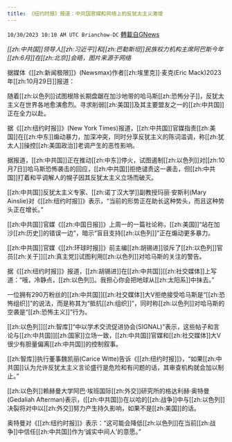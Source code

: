 ```yaml
---
title: 《纽约时报》报道：中共国官媒和网络上的反犹太主义激增
---
```

`10/30/2023 10:10 AM UTC Brianchow-DC` [轉載自GNews](https://gnews.org/articles/1898789)

*[[zh:中共国]]领导人[[zh:习近平]]和[[zh:巴勒斯坦]]民族权力机构主席阿巴斯今年[[zh:6月]]在[[zh:北京]]会晤，图片来源于网络*

据媒体《[[zh:新闻极限]]》(Newsmax)作者[[zh:埃里克]]·麦克(Eric Mack)2023年[[zh:10月29日]]报道：

随着[[zh:以色列]]试图根除长期盘踞在加沙地带的哈马斯[[zh:恐怖分子]]，反犹太主义在世界各地愈演愈烈。寻求削弱[[zh:美国]]及其主要盟友之一的[[zh:中共国]]正在全力以赴。

据《[[zh:纽约时报]]》(New York Times)报道，[[zh:中共国]]官媒指责[[zh:美国]]在[[zh:中东]]煽动暴力，加深冲突，同时分享反犹主义的陈词滥调，称[[zh:犹太人]]操控[[zh:美国政治]]老调产生的恶性影响。

据报道，[[zh:中共国]]正在推动[[zh:中东]]停火，试图遏制[[zh:以色列]]对[[zh:10月7日]]哈马斯恐怖袭击的回应，[[zh:中共国]]拒绝谴责这一袭击，但[[zh:中共国]]打着和平调解人的幌子因其反犹太主义立场而破灭。

[[zh:中共国]]反犹太主义专家、[[zh:诺丁汉大学]]副教授玛丽·安斯利(Mary Ainslie)对《[[zh:纽约时报]]》表示，“当前的形势正在助长这种势头，而且这种势头正在增长。”

[[zh:中共国]]官媒《[[zh:中国日报]]》上周一的一篇社论称，[[zh:美国]]“站在加沙[[zh:历史]]的错误一边”，暗示“盲目支持[[zh:以色列]]”正在煽动更多暴力。

[[zh:中共国]]官媒《[[zh:环球时报]]》前主编[[zh:胡锡进]]驳斥了[[zh:以色列]]官员[[zh:关于]][[zh:真主党]]试图利用[[zh:以色列]]对哈马斯的关注的警告。

据《[[zh:纽约时报]]》报道，[[zh:胡锡进]]在[[zh:中共国]][[zh:社交媒体]]上写道：“哦，冷静点，[[zh:以色列]]。我担心你会把地球从[[zh:太阳系]]中抹去。”

一位拥有290万粉丝的[[zh:中共国]][[zh:社交媒体]]大V拒绝接受哈马斯是“[[zh:恐怖组织]]”的说法，而是称其为“抵抗[[zh:组织]]”，同时称[[zh:以色列]]对哈马斯的空袭是“[[zh:恐怖主义]]”行为。

[[zh:以色列]][[zh:智库]]“中以学术交流促进协会(SIGNAL)”表示，这些帖子和言论与[[zh:中共国]][[zh:国家]]立场一致，[[zh:中共国]]官媒和[[zh:社交媒体]]大V很少有胆量偏离[[zh:中共国]]的控制叙事。

[[zh:智库]]执行董事魏凯丽(Carice Witte)告诉《[[zh:纽约时报]]》，“如果[[zh:中共国]]认为允许反犹太主义言论盛行是危险和有问题的话，其审查机构就会加以制止。”

[[zh:以色列]]赖赫曼大学阿巴·埃班国际[[zh:外交]]研究所的格达利赫·奥特曼(Gedaliah Afterman)表示，([[zh:中共国]])在以哈的[[zh:战争]]中与[[zh:以色列]]决裂将对中以[[zh:外交]]努力产生持久影响，如果不是[[zh:美国]]的话。

奥特曼对《[[zh:纽约时报]]》表示：“这可能会降低[[zh:以色列]]在当前[[zh:战争]]中信任[[zh:中共国]]作为‘诚实中间人’的意愿。”
